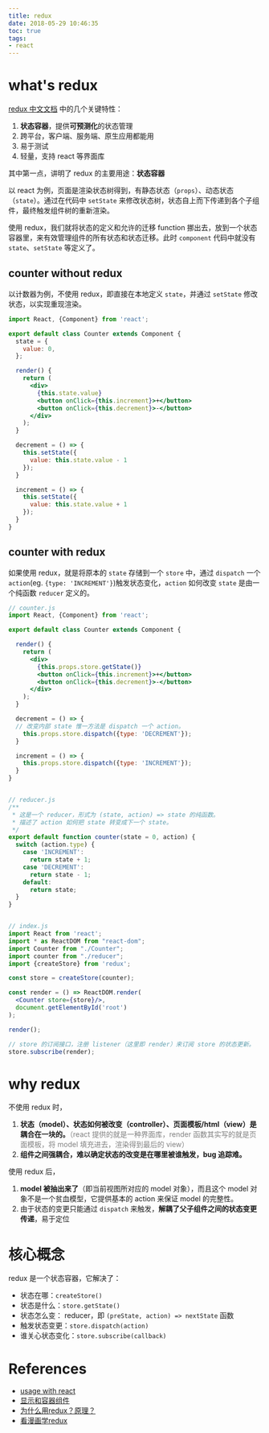 ```yaml
---
title: redux
date: 2018-05-29 10:46:35
toc: true
tags:
- react
---
```


# what's redux

[redux 中文文档](https://cn.redux.js.org/) 中的几个关键特性：

1. **状态容器**，提供**可预测化**的状态管理
2. 跨平台，客户端、服务端、原生应用都能用
3. 易于测试
4. 轻量，支持 react 等界面库

其中第一点，讲明了 redux 的主要用途：**状态容器**

以 react 为例，页面是渲染状态树得到，有静态状态（`props`）、动态状态（`state`）。通过在代码中 `setState` 来修改状态树，状态自上而下传递到各个子组件，最终触发组件树的重新渲染。

使用 redux，我们就将状态的定义和允许的迁移 function 挪出去，放到一个状态容器里，来有效管理组件的所有状态和状态迁移。此时 `component` 代码中就没有 `state`、`setState` 等定义了。

## counter without redux

以计数器为例，不使用 redux，即直接在本地定义 `state`，并通过 `setState` 修改状态，以实现重现渲染。

```jsx
import React, {Component} from 'react';

export default class Counter extends Component {
  state = {
    value: 0,
  };

  render() {
    return (
      <div>
        {this.state.value}
        <button onClick={this.increment}>+</button>
        <button onClick={this.decrement}>-</button>
      </div>
    );
  }

  decrement = () => {
    this.setState({
      value: this.state.value - 1
    });
  }

  increment = () => {
    this.setState({
      value: this.state.value + 1
    });
  }
}
```

## counter with redux

如果使用 redux，就是将原本的 `state` 存储到一个 `store` 中，通过 `dispatch` 一个 `action`(eg. `{type: 'INCREMENT'}`)触发状态变化，`action` 如何改变 `state` 是由一个纯函数 `reducer` 定义的。

```jsx
// counter.js
import React, {Component} from 'react';

export default class Counter extends Component {

  render() {
    return (
      <div>
        {this.props.store.getState()}
        <button onClick={this.increment}>+</button>
        <button onClick={this.decrement}>-</button>
      </div>
    );
  }

  decrement = () => {
  // 改变内部 state 惟一方法是 dispatch 一个 action。
    this.props.store.dispatch({type: 'DECREMENT'});
  }

  increment = () => {
    this.props.store.dispatch({type: 'INCREMENT'});
  }
}


// reducer.js
/**
 * 这是一个 reducer，形式为 (state, action) => state 的纯函数。
 * 描述了 action 如何把 state 转变成下一个 state。
 */
export default function counter(state = 0, action) {
  switch (action.type) {
    case 'INCREMENT':
      return state + 1;
    case 'DECREMENT':
      return state - 1;
    default:
      return state;
  }
}


// index.js
import React from 'react';
import * as ReactDOM from "react-dom";
import Counter from "./Counter";
import counter from "./reducer";
import {createStore} from 'redux';

const store = createStore(counter);

const render = () => ReactDOM.render(
  <Counter store={store}/>,
  document.getElementById('root')
);

render();

// store 的订阅接口，注册 listener（这里即 render）来订阅 store 的状态更新。
store.subscribe(render);

```

# why redux

不使用 redux 时，

1. **状态（model）、状态如何被改变（controller）、页面模板/html（view）是耦合在一块的。**<font color='gray'>（react 提供的就是一种界面库，render 函数其实写的就是页面模板，将 model 填充进去，渲染得到最后的 view）</font>
2. **组件之间强耦合，难以确定状态的改变是在哪里被谁触发，bug 追踪难。**

使用 redux 后，

1. **model 被抽出来了**（即当前视图所对应的 model 对象），而且这个 model 对象不是一个贫血模型，它提供基本的 action 来保证 model 的完整性。
2. 由于状态的变更只能通过 `dispatch` 来触发，**解耦了父子组件之间的状态变更传递**，易于定位

# 核心概念

redux 是一个状态容器，它解决了：

* 状态在哪：`createStore()`
* 状态是什么：`store.getState()`
* 状态怎么变： reducer，即 `(preState, action) => nextState` 函数
* 触发状态变更：`store.dispatch(action)`
* 谁关心状态变化：`store.subscribe(callback)`


# References
* [usage with react](http://redux.js.org/docs/basics/UsageWithReact.html)
* [显示和容器组件](http://redux.js.org/docs/basics/UsageWithReact.html)
* [为什么用redux？原理？](https://www.zhihu.com/question/41312576)
* [看漫画学redux](https://github.com/jasonslyvia/a-cartoon-intro-to-redux-cn)